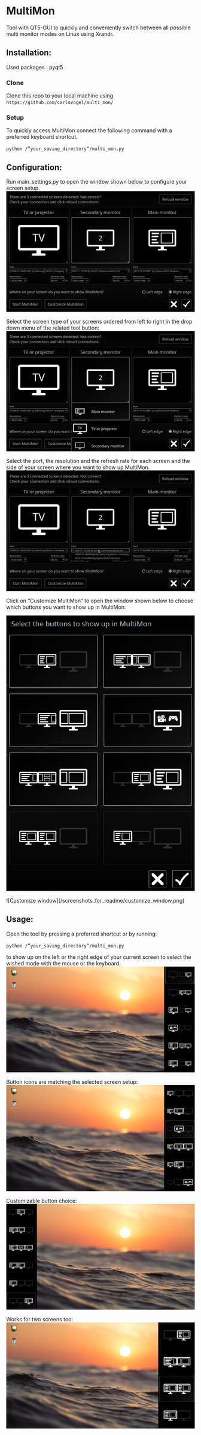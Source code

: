 # MultiMon
Tool with QT5-GUI to quickly and conveniently switch between all possible multi monitor modes on Linux using Xrandr.

## Installation:

Used packages : pyqt5

### Clone
Clone this repo to your local machine using 
    `https://github.com/carlovogel/multi_mon/`
### Setup
To quickly access MultiMon connect the following command with a preferred keyboard shortcut.
 
`python /”your_saving_directory”/multi_mon.py`

## Configuration:

Run main_settings.py to open the window shown below to configure your screen setup.
![Main setting window](/screenshots_for_readme/main_settings.png)

Select the screen type of your screens ordered from left to right in the drop down menu of the related tool button:
![Screentype menu](/screenshots_for_readme/main_settings_menu.png)

Select the port, the resolution and the refresh rate for each screen and the side of your screen where you want to show up MultiMon.
![Port menu](/screenshots_for_readme/main_settings_port.png)

Click on “Customize MultiMon” to open the window shown below to choose which buttons you want to show up in MultiMon:
<p align="center">
  <img src="/screenshots_for_readme/customize_window.png?raw=true" alt="Customize window"/>
</p>
![Customize window](/screenshots_for_readme/customize_window.png)

## Usage:

Open the tool by pressing a preferred shortcut or by running:

`python /”your_saving_directory”/multi_mon.py`

to show up on the left or the right edge of your current screen to select the wished mode with the mouse or the keyboard. 
![MultiMon 1](/screenshots_for_readme/multi_mon_right_1.png)

Button icons are matching the selected screen setup:
![MultiMon 2](/screenshots_for_readme/multi_mon_right_2.png)

Customizable button choice:
![MultiMon left](/screenshots_for_readme/multi_mon_left.png)

Works for two screens too:
![MultiMon two screens](/screenshots_for_readme/multi_mon_right_two_screens.png)
